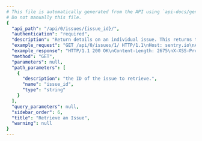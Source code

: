 ```yaml
---
# This file is automatically generated from the API using `api-docs/generate.py`
# Do not manually this file.
{
  "api_path": "/api/0/issues/{issue_id}/", 
  "authentication": "required", 
  "description": "Return details on an individual issue. This returns the basic stats for\nthe issue (title, last seen, first seen), some overall numbers (number\nof comments, user reports) as well as the summarized event data.", 
  "example_request": "GET /api/0/issues/1/ HTTP/1.1\nHost: sentry.io\nAuthorization: Bearer {base64-encoded-key-here}", 
  "example_response": "HTTP/1.1 200 OK\nContent-Length: 2675\nX-XSS-Protection: 1; mode=block\nContent-Language: en\nX-Content-Type-Options: nosniff\nVary: Accept-Language, Cookie\nAllow: GET, PUT, DELETE, HEAD, OPTIONS\nX-Frame-Options: deny\nContent-Type: application/json\n\n{\n  \"activity\": [\n    {\n      \"data\": {}, \n      \"dateCreated\": \"2018-09-20T15:47:53Z\", \n      \"id\": \"0\", \n      \"type\": \"first_seen\", \n      \"user\": null\n    }\n  ], \n  \"annotations\": [], \n  \"assignedTo\": null, \n  \"count\": \"1\", \n  \"culprit\": \"raven.scripts.runner in main\", \n  \"firstRelease\": {\n    \"authors\": [], \n    \"commitCount\": 0, \n    \"data\": {}, \n    \"dateCreated\": \"2018-09-20T15:47:52.950Z\", \n    \"dateReleased\": null, \n    \"deployCount\": 0, \n    \"firstEvent\": \"2018-09-20T15:47:53.089Z\", \n    \"lastCommit\": null, \n    \"lastDeploy\": null, \n    \"lastEvent\": \"2018-09-20T15:47:53.089Z\", \n    \"newGroups\": 0, \n    \"owner\": null, \n    \"projects\": [\n      {\n        \"name\": \"Pump Station\", \n        \"slug\": \"pump-station\"\n      }\n    ], \n    \"ref\": null, \n    \"shortVersion\": \"593e1e1\", \n    \"url\": null, \n    \"version\": \"593e1e1f7222205faf2729e8d7766864717b48f6\"\n  }, \n  \"firstSeen\": \"2018-09-20T15:47:53Z\", \n  \"hasSeen\": false, \n  \"id\": \"1\", \n  \"isBookmarked\": false, \n  \"isPublic\": false, \n  \"isSubscribed\": false, \n  \"lastRelease\": null, \n  \"lastSeen\": \"2018-09-20T15:47:53Z\", \n  \"level\": \"error\", \n  \"logger\": null, \n  \"metadata\": {\n    \"title\": \"This is an example Python exception\"\n  }, \n  \"numComments\": 0, \n  \"participants\": [], \n  \"permalink\": null, \n  \"pluginActions\": [], \n  \"pluginContexts\": [], \n  \"pluginIssues\": [], \n  \"project\": {\n    \"id\": \"2\", \n    \"name\": \"Pump Station\", \n    \"slug\": \"pump-station\"\n  }, \n  \"seenBy\": [], \n  \"shareId\": null, \n  \"shortId\": \"PUMP-STATION-1\", \n  \"stats\": {\n    \"24h\": [\n      [\n        1537369200.0, \n        148\n      ], \n      [\n        1537372800.0, \n        128\n      ], \n      [\n        1537376400.0, \n        445\n      ], \n      [\n        1537380000.0, \n        232\n      ], \n      [\n        1537383600.0, \n        507\n      ], \n      [\n        1537387200.0, \n        673\n      ], \n      [\n        1537390800.0, \n        167\n      ], \n      [\n        1537394400.0, \n        513\n      ], \n      [\n        1537398000.0, \n        664\n      ], \n      [\n        1537401600.0, \n        977\n      ], \n      [\n        1537405200.0, \n        932\n      ], \n      [\n        1537408800.0, \n        110\n      ], \n      [\n        1537412400.0, \n        709\n      ], \n      [\n        1537416000.0, \n        414\n      ], \n      [\n        1537419600.0, \n        332\n      ], \n      [\n        1537423200.0, \n        153\n      ], \n      [\n        1537426800.0, \n        408\n      ], \n      [\n        1537430400.0, \n        919\n      ], \n      [\n        1537434000.0, \n        228\n      ], \n      [\n        1537437600.0, \n        582\n      ], \n      [\n        1537441200.0, \n        553\n      ], \n      [\n        1537444800.0, \n        852\n      ], \n      [\n        1537448400.0, \n        442\n      ], \n      [\n        1537452000.0, \n        110\n      ], \n      [\n        1537455600.0, \n        898\n      ]\n    ], \n    \"30d\": [\n      [\n        1534809600.0, \n        17757\n      ], \n      [\n        1534896000.0, \n        27919\n      ], \n      [\n        1534982400.0, \n        25130\n      ], \n      [\n        1535068800.0, \n        23242\n      ], \n      [\n        1535155200.0, \n        28440\n      ], \n      [\n        1535241600.0, \n        25965\n      ], \n      [\n        1535328000.0, \n        26996\n      ], \n      [\n        1535414400.0, \n        27375\n      ], \n      [\n        1535500800.0, \n        26841\n      ], \n      [\n        1535587200.0, \n        26038\n      ], \n      [\n        1535673600.0, \n        25066\n      ], \n      [\n        1535760000.0, \n        29057\n      ], \n      [\n        1535846400.0, \n        22110\n      ], \n      [\n        1535932800.0, \n        26750\n      ], \n      [\n        1536019200.0, \n        26792\n      ], \n      [\n        1536105600.0, \n        29988\n      ], \n      [\n        1536192000.0, \n        23668\n      ], \n      [\n        1536278400.0, \n        26696\n      ], \n      [\n        1536364800.0, \n        24195\n      ], \n      [\n        1536451200.0, \n        29045\n      ], \n      [\n        1536537600.0, \n        28306\n      ], \n      [\n        1536624000.0, \n        26144\n      ], \n      [\n        1536710400.0, \n        27239\n      ], \n      [\n        1536796800.0, \n        27436\n      ], \n      [\n        1536883200.0, \n        26857\n      ], \n      [\n        1536969600.0, \n        25781\n      ], \n      [\n        1537056000.0, \n        24662\n      ], \n      [\n        1537142400.0, \n        24317\n      ], \n      [\n        1537228800.0, \n        24903\n      ], \n      [\n        1537315200.0, \n        11210\n      ], \n      [\n        1537401600.0, \n        8619\n      ]\n    ]\n  }, \n  \"status\": \"unresolved\", \n  \"statusDetails\": {}, \n  \"subscriptionDetails\": null, \n  \"tags\": [], \n  \"title\": \"This is an example Python exception\", \n  \"type\": \"default\", \n  \"userCount\": 0, \n  \"userReportCount\": 0\n}", 
  "method": "GET", 
  "parameters": null, 
  "path_parameters": [
    {
      "description": "the ID of the issue to retrieve.", 
      "name": "issue_id", 
      "type": "string"
    }
  ], 
  "query_parameters": null, 
  "sidebar_order": 6, 
  "title": "Retrieve an Issue", 
  "warning": null
}
---
```

